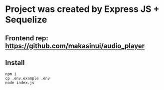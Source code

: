 # Project was created by Express JS + Sequelize
## Frontend rep: https://github.com/makasinui/audio_player
## Install
```
npm i
cp .env.example .env
node index.js
```